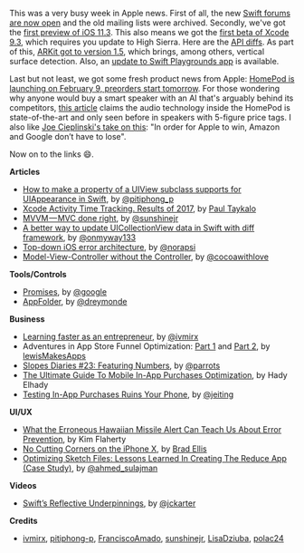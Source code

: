 This was a very busy week in Apple news. First of all, the new [Swift forums are now open](https://swift.org/blog/forums/) and the old mailing lists were archived. Secondly, we've got the [first preview of iOS 11.3](https://www.apple.com/newsroom/2018/01/apple-previews-ios-11-3/). This also means we got the [first beta of Xcode 9.3](https://developer.apple.com/download/), which requires you update to High Sierra. Here are the [API diffs](https://developer.apple.com/documentation?changes=latest_minor). As part of this, [ARKit got to version 1.5](https://developer.apple.com/news/?id=01242018b), which brings, among others, vertical surface detection. Also, an [update to Swift Playgrounds app](https://developer.apple.com/news/?id=01242018a) is available.

Last but not least, we got some fresh product news from Apple: [HomePod is launching on February 9, preorders start tomorrow](https://www.apple.com/newsroom/2018/01/homepod-arrives-february-9-available-to-order-this-friday/). For those wondering why anyone would buy a smart speaker with an AI that's arguably behind its competitors, [this article](http://www.loopinsight.com/2018/01/24/on-homepod-and-audio-quality/) claims the audio technology inside the HomePod is state-of-the-art and only seen before in speakers with 5-figure price tags. I also like [Joe Cieplinski's take on this](http://joecieplinski.com/blog/2018/01/23/on-homepod/): "In order for Apple to win, Amazon and Google don’t have to lose".

Now on to the links 😄.

**Articles**

* [How to make a property of a UIView subclass supports for UIAppearance in Swift](https://pitiphong.me/how-to-make-a-property-of-a-uiview-subclass-supports-for-uiappearance-in-swift-f0938a183d0f), by [@pitiphong_p](https://twitter.com/pitiphong_p)
* [Xcode Activity Time Tracking. Results of 2017](https://medium.com/@taykalopaul/xcode-activity-time-tracking-results-of-2017-43d1cd6ffcdc), by [Paul Taykalo](https://twitter.com/TT_Kilew)
* [MVVM — MVC done right](https://medium.com/@sunshinejr/why-mvvm-mvc-as-we-know-is-a-lie-and-why-im-fine-with-it-d8bc14be1f17), by [@sunshinejr](https://twitter.com/thesunshinejr)
* [A better way to update UICollectionView data in Swift with diff framework](https://medium.com/flawless-app-stories/a-better-way-to-update-uicollectionview-data-in-swift-with-diff-framework-924db158db86), by [@onmyway133](https://twitter.com/onmyway133)
* [Top-down iOS error architecture](https://medium.com/@londeix/top-down-error-architecture-d8715a28d1ad), by [@norapsi](https://twitter.com/norapsi)
* [Model-View-Controller without the Controller](https://www.cocoawithlove.com/blog/mvc-without-the-c.html), by [@cocoawithlove](https://twitter.com/cocoawithlove)

**Tools/Controls**

* [Promises](https://github.com/google/promises), by [@google](https://github.com/google)
* [AppFolder](https://github.com/dreymonde/AppFolder), by [@dreymonde](https://github.com/dreymonde/)

**Business**

* [Learning faster as an entrepreneur](https://qotoqot.com/blog/learning-faster/), by [@ivmirx](https://twitter.com/ivmirx)
* Adventures in App Store Funnel Optimization: [Part 1](https://www.youtube.com/watch?v=ktYHQ6Qrbdw) and [Part 2](https://www.youtube.com/watch?v=DlN-l5BUakQ), by [lewisMakesApps](https://twitter.com/lewisMakesApps)
* [Slopes Diaries #23: Featuring Numbers](https://blog.curtisherbert.com/slopes-diaries-23-featuring-numbers/), by [@parrots](https://twitter.com/parrots)
* [The Ultimate Guide To Mobile In-App Purchases Optimization](https://blog.instabug.com/2018/01/mobile-in-app-purchases/), by Hady Elhady
* [Testing In-App Purchases Ruins Your Phone](https://medium.com/revenuecat-blog/testing-in-app-purchases-ruins-your-phone-3751665ca5c1), by [@jeiting](https://twitter.com/jeiting)

**UI/UX**

* [What the Erroneous Hawaiian Missile Alert Can Teach Us About Error Prevention](https://www.nngroup.com/articles/error-prevention/), by Kim Flaherty
* [No Cutting Corners on the iPhone X](https://medium.com/tall-west/no-cutting-corners-on-the-iphone-x-97a9413b94e), by [Brad Ellis](https://twitter.com/bradellis)
* [Optimizing Sketch Files: Lessons Learned In Creating The Reduce App (Case Study)](https://www.smashingmagazine.com/2018/01/reduce-app-optimizing-sketch-files/), by [@ahmed_sulajman](https://twitter.com/ahmed_sulajman)

**Videos**

* [Swift’s Reflective Underpinnings](https://www.skilled.io/u/swiftsummit/swift-s-reflective-underpinnings-joe-groff), by [@jckarter](https://twitter.com/jckarter)

**Credits**

* [ivmirx](https://github.com/ivmirx), [pitiphong-p](https://github.com/pitiphong-p), [FranciscoAmado](https://github.com/FranciscoAmado), [sunshinejr](https://github.com/sunshinejr), [LisaDziuba](https://github.com/lisadziuba), [polac24](https://github.com/polac24)
